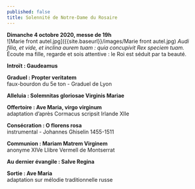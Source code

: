 ```yaml
---
published: false
title: Solennité de Notre-Dame du Rosaire
---
```

**Dimanche 4 octobre 2020, messe de 19h**  
![Marie front autel.jpg]({{site.baseurl}}/images/Marie front autel.jpg)
*Audi filia, et vide, et inclina aurem tuam : quia concupivit Rex speciem tuam.*  
Écoute ma fille, regarde et sois attentive : le Roi est séduit par ta beauté.

**Introït : Gaudeamus**

**Graduel : Propter veritatem**  
faux-bourdon du 5e ton - Graduel de Lyon

**Alleluia : Solemnitas gloriosae Virginis Mariae**

**Offertoire : Ave Maria, virgo virginum**  
adaptation d’après Cormacus scripsit Irlande XIIe

**Consécration : O florens rosa**  
instrumental - Johannes Ghiselin 1455-1511

**Communion : Mariam Matrem Virginem**  
anonyme XIVe Llibre Vermell de Montserrat

**Au dernier évangile : Salve Regina**

**Sortie : Ave Maria**  
adaptation sur mélodie traditionnelle russe